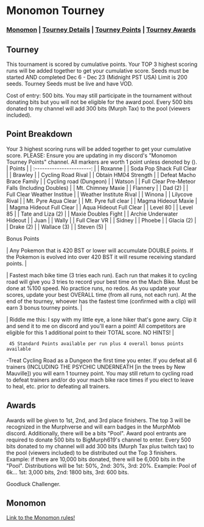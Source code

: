 # Monomon Tourney

### [Monomon](#Monomon) | [Tourney Details](#Tourney) | [Tourney Points](#Point-Breakdown) | [Tourney Awards](#Awards)

## Tourney

This tournament is scored by cumulative points. Your TOP 3 highest scoring runs will be added together to get your cumulative score. Seeds must be started AND completed Dec 6 - Dec 23 (Midnight PST USA) Limit is 200 seeds. Tourney Seeds must be live and have VOD.

Cost of entry: 500 bits. You may still participate in the tournament without donating bits but you will not be eligible for the award pool. Every 500 bits donated to my channel will add 300 bits (Murph Tax) to the pool (viewers included).

## Point Breakdown
Your 3 highest scoring runs will be added together to get your cumulative score. PLEASE: Ensure you are updating in my discord's "Monomon Tourney Points" channel. All markers are worth 1 point unless denoted by ().
|           Points          | 
| :-----------------------: | 
| Roxanne                   | 
| Soda Pop Shack Full Clear |
| Brawley                   | 
| Cycling Road Rival        | 
| Obtain HM04 Strength      |
| Defeat Macho Brace Family |
| Cycling road (Dungeon)    | 
| Watson                    |
| Full Clear Pre-Meteor Falls (Including Doubles)   | 
| Mt. Chimney Maxie         |
| Flannery                  |
| Dad (2)                   |
| Full Clear Weather Institue     |
| Weather Institute Rival   |
| Winona                    |
| Lilycove Rival            |
| Mt. Pyre Aqua Clear       |
| Mt. Pyre full clear       |
| Magma Hideout Maxie       |
| Magma Hideout Full Clear  |
| Aqua Hideout Full Clear   |
| Level 80                  |
| Level 85                  |
| Tate and Liza (2)         |
| Maxie Doubles Fight       |
| Archie Underwater Hideout |
| Juan                      |
| Wally                     |
| Full Clear VR             |
| Sidney                    |
| Phoebe                    |
| Glacia (2)                |
| Drake (2)                 |
| Wallace (3)               |
| Steven (5)                |

Bonus Points

| Any Pokemon that is 420 BST or lower will accumulate DOUBLE points. If the Pokemon is evolved into over 420 BST it will resume receiving standard points. |

| Fastest mach bike time (3 tries each run). Each run that makes it to cycling road will give you 3 tries to record your best time on the Mach Bike. Must be done at %100 speed. No practice runs, no redos. As you update your scores, update your best OVERALL time (from all runs, not each run). At the end of the tourney, whoever has the fastest time (confirmed with a clip) will earn 3 bonus tourney points. |

| Riddle me this: I spy with my little eye, a lone hiker that's gone awry. Clip it and send it to me on discord and you'll earn a point! All competitors are eligible for this 1 additional point to their TOTAL score. NO HINTS! |

     45 Standard Points available per run plus 4 overall bonus points available
-Treat Cycling Road as a Dungeon the first time you enter. If you defeat all 6 trainers (INCLUDING THE PSYCHIC UNDERNEATH [in the trees by New Mauville]) you will earn 1 tourney point. You may still return to cycling road to defeat trainers and/or do your mach bike race times if you elect to leave to heal, etc. prior to defeating all trainers.


## Awards

Awards will be given to 1st, 2nd, and 3rd place finishers. The top 3 will be recognized in the Murphverse and will earn badges in the MurphMob discord. Additionally, there will be a bits "Pool". Award pool entrants are required to donate 500 bits to BigMurph619's channel to enter. Every 500 bits donated to my channel will add 300 bits (Murph Tax plus twitch tax) to the pool (viewers included) to be distributed out the Top 3 finishers. Example: if there are 10,000 bits donated, there will be 6,000 bits in the "Pool". Distributions will be 1st: 50%, 2nd: 30%, 3rd: 20%. Example: Pool of 6k... 1st: 3,000 bits, 2nd: 1800 bits, 3rd: 600 bits.

Goodluck Challenger.

## Monomon

[Link to the Monomon rules!](https://github.com/BigMurph619/Emerald-Monomon)
